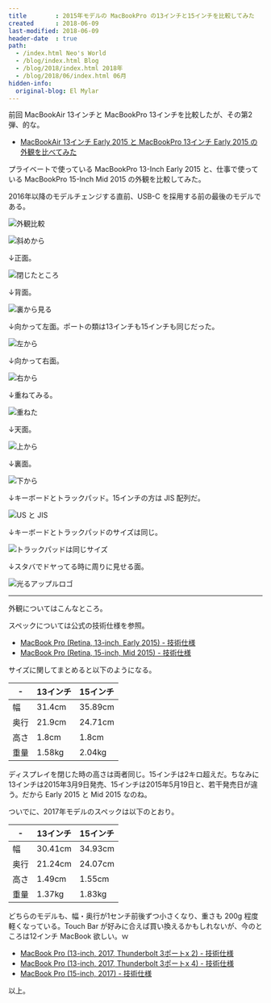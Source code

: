 ```yaml
---
title        : 2015年モデルの MacBookPro の13インチと15インチを比較してみた
created      : 2018-06-09
last-modified: 2018-06-09
header-date  : true
path:
  - /index.html Neo's World
  - /blog/index.html Blog
  - /blog/2018/index.html 2018年
  - /blog/2018/06/index.html 06月
hidden-info:
  original-blog: El Mylar
---
```


前回 MacBookAir 13インチと MacBookPro 13インチを比較したが、その第2弾、的な。

- [MacBookAir  13インチ Early 2015 と MacBookPro 13インチ Early 2015 の外観を比べてみた](/blog/2017/11/26-02.html)

プライベートで使っている MacBookPro 13-Inch Early 2015 と、仕事で使っている MacBookPro 15-Inch Mid 2015 の外観を比較してみた。

2016年以降のモデルチェンジする直前、USB-C を採用する前の最後のモデルである。

![外観比較](./09-02-09.jpg)

![斜めから](./09-02-07.jpg)

↓正面。

![閉じたところ](./09-02-01.jpg)

↓背面。

![裏から見る](./09-02-04.jpg)

↓向かって左面。ポートの類は13インチも15インチも同じだった。

![左から](./09-02-02.jpg)

↓向かって右面。

![右から](./09-02-03.jpg)

↓重ねてみる。

![重ねた](./09-02-05.jpg)

↓天面。

![上から](./09-02-10.jpg)

↓裏面。

![下から](./09-02-11.jpg)

↓キーボードとトラックパッド。15インチの方は JIS 配列だ。

![US と JIS](./09-02-08.jpg)

↓キーボードとトラックパッドのサイズは同じ。

![トラックパッドは同じサイズ](./09-02-06.jpg)

↓スタバでドヤってる時に周りに見せる面。

![光るアップルロゴ](./09-02-12.jpg)

---

外観についてはこんなところ。

スペックについては公式の技術仕様を参照。

- [MacBook Pro (Retina, 13-inch, Early 2015) - 技術仕様](https://support.apple.com/kb/SP715?locale=ja_JP&viewlocale=ja_JP)
- [MacBook Pro (Retina, 15-inch, Mid 2015) - 技術仕様](https://support.apple.com/kb/SP719?locale=ja_JP&viewlocale=ja_JP)

サイズに関してまとめると以下のようになる。

| -    | 13インチ | 15インチ |
|------|----------|----------|
| 幅   | 31.4cm   | 35.89cm  |
| 奥行 | 21.9cm   | 24.71cm  |
| 高さ | 1.8cm    | 1.8cm    |
| 重量 | 1.58kg   | 2.04kg   |

ディスプレイを閉じた時の高さは両者同じ。15インチは2キロ超えだ。ちなみに13インチは2015年3月9日発売、15インチは2015年5月19日と、若干発売日が違う。だから Early 2015 と Mid 2015 なのね。

ついでに、2017年モデルのスペックは以下のとおり。

| -    | 13インチ | 15インチ |
|------|----------|----------|
| 幅   | 30.41cm  | 34.93cm  |
| 奥行 | 21.24cm  | 24.07cm  |
| 高さ | 1.49cm   | 1.55cm   |
| 重量 | 1.37kg   | 1.83kg   |

どちらのモデルも、幅・奥行が1センチ前後ずつ小さくなり、重さも 200g 程度軽くなっている。Touch Bar が好みに合えば買い換えるかもしれないが、今のところは12インチ MacBook 欲しい。ｗ

- [MacBook Pro (13-inch, 2017, Thunderbolt 3ポートx 2) - 技術仕様](https://support.apple.com/kb/SP754?viewlocale=ja_JP&locale=ja_JP)
- [MacBook Pro (13-inch, 2017, Thunderbolt 3ポートx 4) - 技術仕様](https://support.apple.com/kb/SP755?viewlocale=ja_JP&locale=ja_JP)
- [MacBook Pro (15-inch, 2017) - 技術仕様](https://support.apple.com/kb/SP756?viewlocale=ja_JP&locale=ja_JP)

以上。

